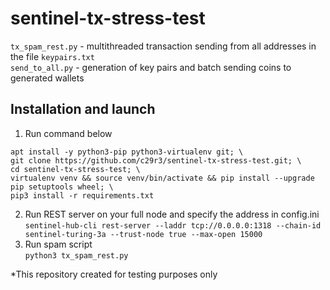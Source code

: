 # sentinel-tx-stress-test  
`tx_spam_rest.py` - multithreaded transaction sending from all addresses in the file `keypairs.txt`  
`send_to_all.py` - generation of key pairs and batch sending coins to generated wallets  

## Installation and launch
1. Run command below  
```
apt install -y python3-pip python3-virtualenv git; \
git clone https://github.com/c29r3/sentinel-tx-stress-test.git; \
cd sentinel-tx-stress-test; \
virtualenv venv && source venv/bin/activate && pip install --upgrade pip setuptools wheel; \
pip3 install -r requirements.txt
```  
2. Run REST server on your full node and specify the address in config.ini  
`sentinel-hub-cli rest-server --laddr tcp://0.0.0.0:1318 --chain-id sentinel-turing-3a --trust-node true --max-open 15000`  
3. Run spam script  
`python3 tx_spam_rest.py`  

*This repository created for testing purposes only
